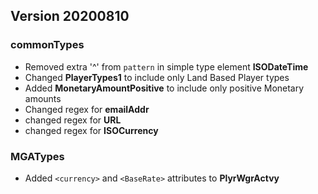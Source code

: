 
## Version 20200810
### commonTypes
* Removed extra '^' from `pattern` in simple type element **ISODateTime** 
* Changed **PlayerTypes1** to include only Land Based Player types
* Added **MonetaryAmountPositive** to include only positive Monetary amounts
* Changed regex for **emailAddr**
* changed regex for **URL**
* changed regex for **ISOCurrency**

###  MGATypes
* Added `<currency>` and `<BaseRate>` attributes to  **PlyrWgrActvy**
